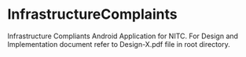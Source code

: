 # InfrastructureComplaints
 Infrastructure Compliants Android Application for NITC.
For Design and Implementation document refer to Design-X.pdf file in root directory.
